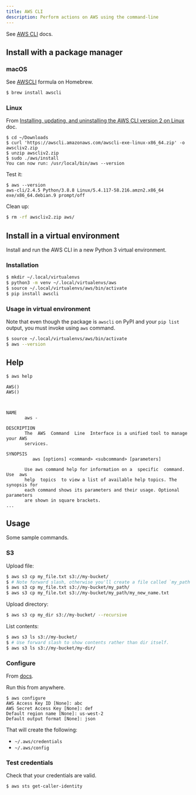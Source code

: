 ```yaml
---
title: AWS CLI
description: Perform actions on AWS using the command-line
---
```


See [AWS CLI](https://aws.amazon.com/cli/) docs.


## Install with a package manager

### macOS

See [AWSCLI](https://formulae.brew.sh/formula/awscli) formula on Homebrew.

```sh
$ brew install awscli
```

### Linux

From [Installing, updating, and uninstalling the AWS CLI version 2 on Linux](https://docs.aws.amazon.com/cli/latest/userguide/install-cliv2-linux.html#cliv2-linux-install) doc.

```console
$ cd ~/Downloads
$ curl 'https://awscli.amazonaws.com/awscli-exe-linux-x86_64.zip' -o awscliv2.zip
$ unzip awscliv2.zip
$ sudo ./aws/install
You can now run: /usr/local/bin/aws --version
```

Test it:

```console
$ aws --version
aws-cli/2.4.5 Python/3.8.8 Linux/5.4.117-58.216.amzn2.x86_64 exe/x86_64.debian.9 prompt/off
```

Clean up:

```sh
$ rm -rf awscliv2.zip aws/
```


## Install in a virtual environment

Install and run the AWS CLI in a new Python 3 virtual environment.

### Installation

```sh
$ mkdir ~/.local/virtualenvs
$ python3 -m venv ~/.local/virtualenvs/aws
$ source ~/.local/virtualenvs/aws/bin/activate
$ pip install awscli
```

### Usage in virtual environment

Note that even though the package is `awscli` on PyPI and your `pip list` output, you must invoke using `aws` command.

```sh
$ source ~/.local/virtualenvs/aws/bin/activate
$ aws --version
```


## Help

```sh
$ aws help
```
```
AWS()                                                                    AWS()



NAME
       aws -

DESCRIPTION
       The  AWS  Command  Line  Interface is a unified tool to manage your AWS
       services.

SYNOPSIS
          aws [options] <command> <subcommand> [parameters]

       Use aws command help for information on a  specific  command.  Use  aws
       help  topics  to view a list of available help topics. The synopsis for
       each command shows its parameters and their usage. Optional  parameters
       are shown in square brackets.
...
```


## Usage

Some sample commands.

### S3

Upload file:

```sh
$ aws s3 cp my_file.txt s3://my-bucket/
$ # Note forward slash, otherwise you'll create a file called `my_path`.
$ aws s3 cp my_file.txt s3://my-bucket/my_path/
$ aws s3 cp my_file.txt s3://my-bucket/my_path/my_new_name.txt
```

Upload directory:

```sh
$ aws s3 cp my_dir s3://my-bucket/ --recursive
```

List contents:

```sh
$ aws s3 ls s3://my-bucket/
$ # Use forward slash to show contents rather than dir itself.
$ aws s3 ls s3://my-bucket/my-dir/
```

### Configure

From [docs](https://docs.aws.amazon.com/cli/latest/userguide/cli-configure-files.html).

Run this from anywhere.

```console
$ aws configure
AWS Access Key ID [None]: abc
AWS Secret Access Key [None]: def
Default region name [None]: us-west-2
Default output format [None]: json
```

That will create the following:

- `~/.aws/credentials`
- `~/.aws/config`

### Test credentials

Check that your credentials are valid.
```sh
$ aws sts get-caller-identity
```
